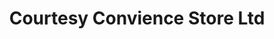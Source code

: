 ---
title: "Courtesy Convience Store Ltd"
url: /rycroft/courtesy-convience-store-ltd/
shop: convenience
---